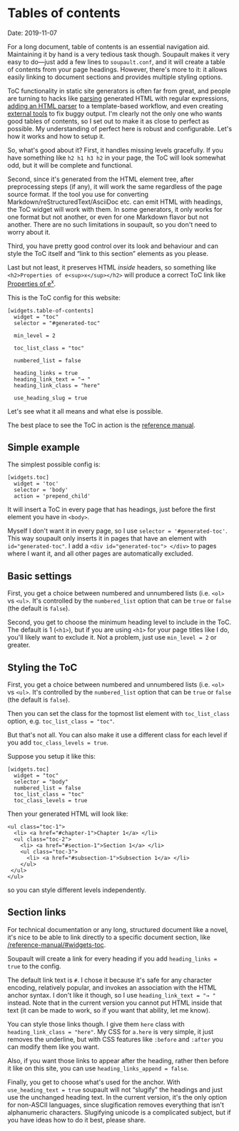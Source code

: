 <h1 id="post-title">Tables of contents</h1>

<div id="generated-toc"> </div>

<span>Date: <time id="post-date">2019-11-07</time> </span>

For a long document, table of contents is an essential navigation aid. Maintaining it by hand is a very
tedious task though. Soupault makes it very easy to do—just add a few lines to `soupault.conf`,
and it will create a table of contents from your page headings. However, there's more to it:
it allows easily linking to document sections and provides multiple styling options.

<p id="post-excerpt">
ToC functionality in static site generators is often far from great, and people are turning to hacks
like <a href="https://gist.github.com/skyzyx/a796d66f6a124f057f3374eff0b3f99a">parsing</a> generated HTML with regular expressions,
<a href="https://github.com/dafi/jekyll-toc-generator">adding an HTML parser</a> to a template-based workflow,
and even creating <a href="https://github.com/helmbold/tocfix">external tools</a> to fix buggy output. I'm clearly not the only
one who wants good tables of contents, so I set out to make it as close to perfect as possible. My understanding of perfect here is
robust and configurable. Let's how it works and how to setup it.
</p>

So, what's good about it? First, it handles missing levels gracefully. If you have something like `h2 h1 h3 h2` in your page,
the ToC will look somewhat odd, but it will be complete and functional.

Second, since it's generated from the HTML element tree, after preprocessing steps (if any), it will work the same regardless of the page source format.
If the tool you use for converting Markdown/reStructuredText/AsciiDoc etc. can emit HTML with headings,
the ToC widget will work with them. In some generators, it only works for one format but not another, or even for one Markdown flavor but not another.
There are no such limitations in soupault, so you don't need to worry about it.

Third, you have pretty good control over its look and behaviour and can style the ToC itself and &ldquo;link to this section&rdquo;
elements as you please.

Last but not least, it preserves HTML _inside_ headers, so something like `<h2>Properties of e<sup>x</sup></h2>` will produce a correct
ToC link like <a href="#">Properties of e<sup>x</sup></a>.

This is the ToC config for this website:

```
[widgets.table-of-contents]
  widget = "toc"
  selector = "#generated-toc"

  min_level = 2

  toc_list_class = "toc"

  numbered_list = false

  heading_links = true
  heading_link_text = "→ "
  heading_link_class = "here"

  use_heading_slug = true
```

Let's see what it all means and what else is possible.

The best place to see the ToC in action is the <a href="/reference-manual">reference manual</a>.

## Simple example

The simplest possible config is:

```
[widgets.toc]
  widget = 'toc'
  selector = 'body'
  action = 'prepend_child'
```

It will insert a ToC in every page that has headings, just before the first element you have in `<body>`.

Myself I don't want it in every page, so I use `selector = '#generated-toc'`. This way soupault only inserts
it in pages that have an element with `id="generated-toc"`. I add a `<div id="generated-toc"> </div>` to pages
where I want it, and all other pages are automatically excluded.

## Basic settings

First, you get a choice between numbered and unnumbered lists (i.e. `<ol>` vs `<ul>`.
It's controlled by the `numbered_list` option that can be `true` or `false` (the default is `false`).

Second, you get to choose the minimum heading level to include in the ToC. The default is 1 (`<h1>`),
but if you are using `<h1>` for your page titles like I do, you'll likely want to exclude it.
Not a problem, just use `min_level = 2` or greater.

## Styling the ToC

First, you get a choice between numbered and unnumbered lists (i.e. `<ol>` vs `<ul>`.
It's controlled by the `numbered_list` option that can be `true` or `false` (the default is `false`).

Then you can set the class for the topmost list element with `toc_list_class` option, e.g. `toc_list_class = "toc"`.

But that's not all. You can also make it use a different class for each level if you add `toc_class_levels = true`.

Suppose you setup it like this:

```
[widgets.toc]
  widget = "toc"
  selector = "body"
  numbered_list = false
  toc_list_class = "toc"
  toc_class_levels = true
```

Then your generated HTML will look like:

```
<ul class="toc-1">
  <li> <a href="#chapter-1">Chapter 1</a> </li>
  <ul class="toc-2">
    <li> <a href="#section-1">Section 1</a> </li>
    <ul class="toc-3">
      <li> <a href="#subsection-1">Subsection 1</a> </li>
    </ul>
 </ul>
</ul>
```

so you can style different levels independently.

## Section links

For technical documentation or any long, structured document like a novel,
it's nice to be able to link directly to a specific document section, like
<a href="/reference-manual/#widgets-toc">/reference-manual/#widgets-toc</a>.

Soupault will create a link for every heading if you add `heading_links = true` to the config.

The default link text is `#`. I chose it because it's safe for any character encoding, relatively popular,
and invokes an association with the HTML anchor syntax. I don't like it though, so I use
`heading_link_text = "→ "` instead. Note that in the current version you cannot put HTML inside
that text (it can be made to work, so if you want that ability, let me know).

You can style those links though. I give them `here` class with `heading_link_class = "here"`.
My CSS for `a.here` is very simple, it just removes the underline, but with CSS features like `:before` and `:after`
you can modify them like you want.

Also, if you want those links to appear after the heading, rather then before it like on this site, you can use `heading_links_append = false`.

Finally, you get to choose what's used for the anchor. With `use_heading_text = true` soupault will not &ldquo;slugify&rdquo; the headings
and just use the unchanged heading text. In the current version, it's the only option for non-ASCII languages, since slugification removes
everything that isn't alphanumeric characters. Slugifying unicode is a complicated subject, but if you have ideas how to do it best, please share.
